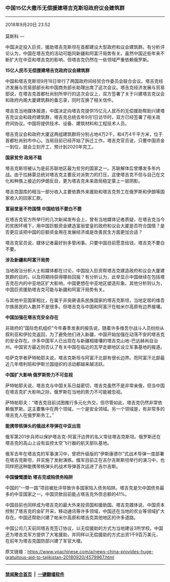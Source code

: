 ### 中国15亿大撒币无偿援建塔吉克斯坦政府议会建筑群
------------------------

<div class="published">
 <span class="date" title="中国时间">
  <time datetime="2018-09-20T23:52:57+08:00">
   2018年9月20日 23:52
  </time>
 </span>
</div>
<br/>
<div class="wsw">
 <span class="dateline">
  莫斯科 —
 </span>
 <p>
  中国决定投入巨资，援助塔吉克斯坦在首都建设大型政府和议会建筑群。有分析评论认为，中国在塔吉克的活动可能同新疆和阿富汗局势有关。虽然中国近些年来不断扩大在中亚和塔吉克的影响，但塔吉克仍然在一些领域严重依赖俄罗斯。
 </p>
 <div class="wsw__embed">
 </div>
 <p>
  <strong>
   15亿人民币无偿援建塔吉克政府议会建筑群
  </strong>
 </p>
 <p>
  中国和塔吉克斯坦9月18日举行了两国政府间经贸合作委员会联合会议。塔吉克经济发展与贸易部部长和中国商务部长助理出席了这次会议。塔吉克经济发展与贸易部说，在塔吉克首都杜尚别所举行的这次会议上，双方签署了关于兴建塔吉克议会和政府内阁大厦建筑群的备忘录，同时互换了相关信件。
 </p>
 <p>
  塔吉克当地媒体报道，中国决定向塔吉克提供15亿元人民币的无偿援助帮助兴建塔吉克议会和政府建筑群，塔吉克总统去年9月1日访华时，双方已经签署了相关政府间协议。中国将提供技术、设备、建筑材料和工程技术人员。
 </p>
 <p>
  塔吉克议会和政府大厦这两组建筑群将分别占地4万2千，和4万4千平方米，位于首都杜尚别市中心。当局目前已经开始了拆迁工作。塔吉克官员说，只要中国资金一到位，就会立刻开工，预计到2020年完工。
 </p>
 <p>
  <strong>
   国家贫穷
  </strong>
  <strong>
   政局不稳
  </strong>
 </p>
 <p>
  塔吉克斯坦被认为是前苏联地区最为贫穷的国家之一。苏联解体后曾爆发多年内战。由于拉赫蒙总统对塔吉克主要反对派势力的打压，这使塔吉克不但与自己在文化和种族上接近的伊朗反目，更为塔吉克未来政局稳定蒙上一层阴影。
 </p>
 <p>
  塔吉克国库的相当一部分收入主要依靠外来援助和塔吉克劳工在俄罗斯和伊朗等国家收入的回家汇款。
 </p>
 <p>
  <strong>
   富丽堂皇不符国情
  </strong>
  <strong>
   中国给钱不要白不要
  </strong>
 </p>
 <p>
  在塔吉克官方所举行的几次新闻发布会上，曾有当地媒体记者质疑，在塔吉克当今的贫困环境下，用中国巨额资金建造富丽堂皇的政府和议会大厦是否符合国情？是否更应该把中国的巨额资金用在发展经济或是改善民生方面更加合适？
 </p>
 <p>
  塔吉克官员说，媒体记者最好别多管闲事。只要中国目前愿意给钱，塔吉克不要白不要。
 </p>
 <p>
  <strong>
   涉及新疆和阿富汗局势
  </strong>
 </p>
 <p>
  当地政治分析人士和媒体都在讨论，中国投入巨资帮塔吉克建造政府和议会大厦建筑群的目的，以及将期待获得哪些回报？有分析认为，此举显示中国继续在包括塔吉克在内的中亚地区扩大影响，中国更想在中亚地区塑造形象。其他分析则认为，中国巨资援助塔吉克可能与新疆和阿富汗局势有关。
 </p>
 <p>
  与其他中亚国家相比，在属于非突厥语系民族国家的塔吉克斯坦，当地定居的维吾尔族居民的人数并不是很多。但塔吉克与中国和阿富汗在帕米尔高原有边界接壤。
 </p>
 <p>
  <strong>
   中国加强在塔吉克安全存在
  </strong>
 </p>
 <p>
  非政府的“国际危机组织”今年春季发表的报告说，随着许多维吾尔战斗人员纷纷从叙利亚和伊拉克返回，为了避免他们进入新疆，中国开始加强在动荡不安的塔吉克的安全存在。许多中国军人已出现在与新疆相接壤的塔吉克山地-巴达赫尚自治州。中国官方最近则否认了有关中国在临近的瓦罕走廊地区设立军事基地的报道。
 </p>
 <p>
  哈萨克学者萨特帕耶夫说，塔吉克斯坦与阿富汗北部有很长边界。而阿富汗北部最近几年塔利班和伊斯兰国组织的活动都越来越活跃。
 </p>
 <p>
  <strong>
   中国扩大影响
  </strong>
  <strong>
   俄罗斯势力不可忽视
  </strong>
 </p>
 <p>
  萨特帕耶夫说，塔吉克与中国关系日益密切，塔吉克虽然不是非常亲俄，但当中国在塔吉克扩大影响之际，俄罗斯在当地的势力不可能被忽视。
 </p>
 <p>
  萨特帕耶夫：“塔吉克目前试图推行多元化外交，但尽管如此，塔吉克仍然非常依赖俄罗斯。这主要集中在两个领域，一个是安全领域。另一个领域是，有非常多的塔吉克人在俄罗斯务工。”
 </p>
 <p>
  <strong>
   能携带核弹头的俄战术导弹在中亚出现
  </strong>
 </p>
 <p>
  俄军第201步兵师以保护塔吉克-阿富汗边界的名义常驻塔吉克斯坦。俄罗斯还在塔吉克的高山上设有监控太空飞行器的航天部队基地。
 </p>
 <p>
  俄军去年在塔吉克的军事演习中，曾把升级版的“伊斯康德尔”式战术导弹一度部署在塔吉克斯坦，并实施了发射演练。俄军目前正在吉尔吉斯斯坦举行的演习中，也同样把这种能携带核弹头的战术导弹首次运进了吉尔吉斯。
 </p>
 <p>
  <strong>
   中国慷慨援助
  </strong>
  <strong>
   塔吉克或陷债务陷阱
  </strong>
 </p>
 <p>
  中国的“一带一路”项目被批评导致许多国家陷入债务陷阱。塔吉克是欠中国债务最多的中亚国家之一。中国贷款目前能占塔吉克外债总额的41%。
 </p>
 <p>
  中国目前也同样成为塔吉克的最大外来投资国和援助国。塔吉克媒体说，中国资本控制了塔吉克的金矿开采，移动通讯等许多领域，中国还在当地的农业等领域扩大存在。中国还帮助兴建了帕米尔高原和塔吉克其他地区的许多道路。
 </p>
 <p>
  中国公司几天前同塔吉克签订协议，以无偿援助的方式为当地建设3所学校。中国还为塔吉克军方提供了大笔援助，并同样以无偿援助的方式出资1千9百万美元，在前年为塔吉克国防部兴建了军官大楼。
 </p>
</div>

原文链接：https://www.voachinese.com/a/news-china-provides-huge-gratuitous-aid-to-tajikistan-20180920/4579967.html


------------------------
#### [禁闻聚合首页](https://github.com/gfw-breaker/banned-news/blob/master/README.md) &nbsp;|&nbsp;  [一键翻墙软件](https://github.com/gfw-breaker/nogfw/blob/master/README.md)